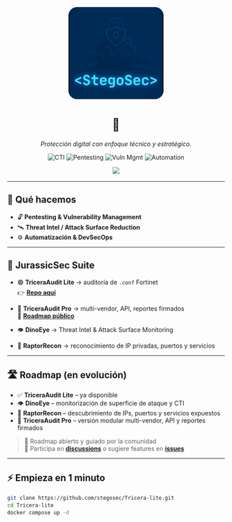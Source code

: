 <!-- HERO -->
<div align="center">
  <img src="brand_logo.gif" width="220" alt="StegoSec animated logo" style="background:#0d1117; border-radius:20px;"/>
  <h1>🦖 <StegoSec></h1>
  <p><em>Protección digital con enfoque técnico y estratégico.</em></p>

  <!-- Badges -->
  <p>
    <img alt="CTI" src="https://img.shields.io/badge/CTI-Threat%20Intel-111827?labelColor=0f172a&logo=protonvpn&logoColor=white&style=for-the-badge">
    <img alt="Pentesting" src="https://img.shields.io/badge/Pentesting-Offensive-111827?labelColor=0f172a&logo=apachekylin&logoColor=white&style=for-the-badge">
    <img alt="Vuln Mgmt" src="https://img.shields.io/badge/Vuln%20Mgmt-Prioritization-111827?labelColor=0f172a&logo=datadog&logoColor=white&style=for-the-badge">
    <img alt="Automation" src="https://img.shields.io/badge/Automation-DevSecOps-111827?labelColor=0f172a&logo=githubactions&logoColor=white&style=for-the-badge">
  </p>

  <a href="https://stegosec.com">
    <img src="https://img.shields.io/badge/🌐-Visita%20nuestra%20web-0f172a?style=for-the-badge&logo=googlechrome&logoColor=white">
  </a>
</div>

---

## 🚀 Qué hacemos

- 🔓 **Pentesting & Vulnerability Management**  
- 🛰️ **Threat Intel / Attack Surface Reduction**  
- ⚙️ **Automatización & DevSecOps**

---

## 🦖 JurassicSec Suite

- 🟢 **TriceraAudit Lite** → auditoría de `.conf` Fortinet  
  👉 [**Repo aquí**](https://github.com/stegosec/Tricera-lite)  

- 🔴 **TriceraAudit Pro** → multi-vendor, API, reportes firmados  
  📌 [**Roadmap público**](#)  

- 👁️ **DinoEye** → Threat Intel & Attack Surface Monitoring  

- 🦖 **RaptorRecon** → reconocimiento de IP privadas, puertos y servicios  

---

## 🛣️ Roadmap (en evolución)

- ✅ **TriceraAudit Lite** – ya disponible  
- 👁️ **DinoEye** – monitorización de superficie de ataque y CTI  
- 🦖 **RaptorRecon** – descubrimiento de IPs, puertos y servicios expuestos  
- 🎯 **TriceraAudit Pro** – versión modular multi-vendor, API y reportes firmados  

> 🚀 Roadmap abierto y guiado por la comunidad  
> 💬 Participa en [**discussions**](#) o sugiere features en [**issues**](#)

---

## ⚡ Empieza en 1 minuto

```bash
git clone https://github.com/stegosec/Tricera-lite.git
cd Tricera-lite
docker compose up -d
